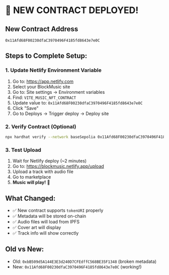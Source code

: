 # 🎉 NEW CONTRACT DEPLOYED!

## New Contract Address
```
0x11Afd68F00230dfaC3970496F4185fd8643e7e0C
```

## Steps to Complete Setup:

### 1. Update Netlify Environment Variable
1. Go to: https://app.netlify.com
2. Select your BlockMusic site
3. Go to: Site settings → Environment variables
4. Find: `VITE_MUSIC_NFT_CONTRACT`
5. Update value to: `0x11Afd68F00230dfaC3970496F4185fd8643e7e0C`
6. Click "Save"
7. Go to Deploys → Trigger deploy → Deploy site

### 2. Verify Contract (Optional)
```bash
npx hardhat verify --network baseSepolia 0x11Afd68F00230dfaC3970496F4185fd8643e7e0C "0x49eC6Fff8d915DC8F1FF382941D0c5DADF9F013B"
```

### 3. Test Upload
1. Wait for Netlify deploy (~2 minutes)
2. Go to: https://blockmusic.netlify.app/upload
3. Upload a track with audio file
4. Go to marketplace
5. **Music will play!** 🎵

## What Changed:
- ✅ New contract supports `tokenURI` properly
- ✅ Metadata will be stored on-chain
- ✅ Audio files will load from IPFS
- ✅ Cover art will display
- ✅ Track info will show correctly

## Old vs New:
- Old: `0xbB509d5A144E3E3d240D7CFEdffC568BE35F1348` (broken metadata)
- New: `0x11Afd68F00230dfaC3970496F4185fd8643e7e0C` (working!)
